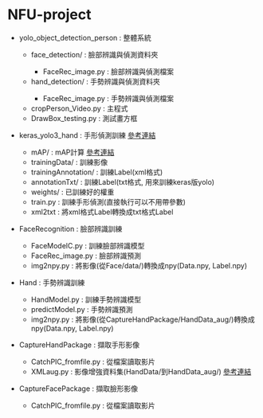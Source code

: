 # NFU-project

<ul>
  <li>yolo_object_detection_person : 整體系統</li>
  <ul>
    <li>face_detection/ : 臉部辨識與偵測資料夾</li>
    <ul>
      <li>FaceRec_image.py : 臉部辨識與偵測檔案</li>
    </ul>
    <li>hand_detection/ : 手勢辨識與偵測資料夾</li>
    <ul>
      <li>FaceRec_image.py : 手勢辨識與偵測檔案</li>
    </ul>
    <li>cropPerson_Video.py : 主程式</li>
    <li>DrawBox_testing.py : 測試畫方框</li>
  </ul>
  <p></p>
  <li>keras_yolo3_hand : 手形偵測訓練 <a href="https://github.com/qqwweee/keras-yolo3">參考連結</a></li>
  <ul>
    <li>mAP/ : mAP計算 <a href="https://github.com/Cartucho/mAP">參考連結</a></li>
    <li>trainingData/ : 訓練影像</li>
    <li>trainingAnnotation/ : 訓練Label(xml格式)</li>
    <li>annotationTxt/ : 訓練Label(txt格式, 用來訓練keras版yolo)</li>
    <li>weights/ : 已訓練好的權重</li>
    <li>train.py : 訓練手形偵測(直接執行可以不用帶參數)</li>
    <li>xml2txt : 將xml格式Label轉換成txt格式Label</li>
  </ul>
  <p></p>
  <li>FaceRecognition : 臉部辨識訓練</li>
  <ul>
    <li>FaceModelC.py : 訓練臉部辨識模型</li>
    <li>FaceRec_image.py : 臉部辨識預測</li>
    <li>img2npy.py : 將影像(從Face/data/)轉換成npy(Data.npy, Label.npy)</li>
  </ul>
  <p></p>
  <li>Hand : 手勢辨識訓練</li>
  <ul>
    <li>HandModel.py : 訓練手勢辨識模型</li>
    <li>predictModel.py : 手勢辨識預測</li>
    <li>img2npy.py : 將影像(從CaptureHandPackage/HandData_aug/)轉換成npy(Data.npy, Label.npy)</li>
  </ul>
  <p></p>
  <li>CaptureHandPackage : 擷取手形影像</li>
  <ul>
    <li>CatchPIC_fromfile.py : 從檔案讀取影片</li>
    <li>XMLaug.py : 影像增強資料集(HandData/到HandData_aug/) <a href="https://github.com/aleju/imgaug">參考連結</a></li>
  </ul>
  <p></p>
  <li>CaptureFacePackage : 擷取臉形影像</li>
  <ul>
    <li>CatchPIC_fromfile.py : 從檔案讀取影片</li>
  </ul>
</ul>






